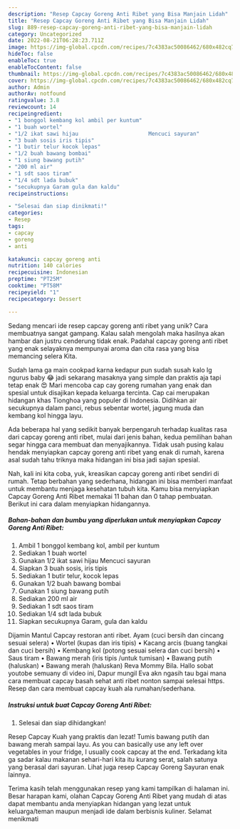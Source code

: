 ```yaml
---
description: "Resep Capcay Goreng Anti Ribet yang Bisa Manjain Lidah"
title: "Resep Capcay Goreng Anti Ribet yang Bisa Manjain Lidah"
slug: 889-resep-capcay-goreng-anti-ribet-yang-bisa-manjain-lidah
category: Uncategorized
date: 2022-08-21T06:28:23.711Z
image: https://img-global.cpcdn.com/recipes/7c4383ac50086462/680x482cq70/capcay-goreng-anti-ribet-foto-resep-utama.jpg
hideToc: false
enableToc: true
enableTocContent: false
thumbnail: https://img-global.cpcdn.com/recipes/7c4383ac50086462/680x482cq70/capcay-goreng-anti-ribet-foto-resep-utama.jpg
cover: https://img-global.cpcdn.com/recipes/7c4383ac50086462/680x482cq70/capcay-goreng-anti-ribet-foto-resep-utama.jpg
author: Admin
authorAv: notfound
ratingvalue: 3.8
reviewcount: 14
recipeingredient:
- "1 bonggol kembang kol ambil per kuntum"
- "1 buah wortel"
- "1/2 ikat sawi hijau                      Mencuci sayuran"
- "3 buah sosis iris tipis"
- "1 butir telur kocok lepas"
- "1/2 buah bawang bombai"
- "1 siung bawang putih"
- "200 ml air"
- "1 sdt saos tiram"
- "1/4 sdt lada bubuk"
- "secukupnya Garam gula dan kaldu"
recipeinstructions:

- "Selesai dan siap dinikmati!"
categories:
- Resep
tags:
- capcay
- goreng
- anti

katakunci: capcay goreng anti 
nutrition: 140 calories
recipecuisine: Indonesian
preptime: "PT25M"
cooktime: "PT58M"
recipeyield: "1"
recipecategory: Dessert

---
```





Sedang mencari ide resep capcay goreng anti ribet yang unik? Cara membuatnya sangat gampang. Kalau salah mengolah maka hasilnya akan hambar dan justru cenderung tidak enak. Padahal capcay goreng anti ribet yang enak selayaknya mempunyai aroma dan cita rasa yang bisa memancing selera Kita.





Sudah lama ga main cookpad karna kedapur pun sudah susah kalo lg ngurus baby 😂 jadi sekarang masaknya yang simple dan praktis aja tapi tetap enak 😍 Mari mencoba cap cay goreng rumahan yang enak dan spesial untuk disajikan kepada keluarga tercinta. Cap cai merupakan hidangan khas Tionghoa yang populer di Indonesia. Didihkan air secukupnya dalam panci, rebus sebentar wortel, jagung muda dan kembang kol hingga layu.

Ada beberapa hal yang sedikit banyak berpengaruh terhadap kualitas rasa dari capcay goreng anti ribet, mulai dari jenis bahan, kedua pemilihan bahan segar hingga cara membuat dan menyajikannya. Tidak usah pusing kalau hendak menyiapkan capcay goreng anti ribet yang enak di rumah, karena asal sudah tahu triknya maka hidangan ini bisa jadi sajian spesial.






Nah, kali ini kita coba, yuk, kreasikan capcay goreng anti ribet sendiri di rumah. Tetap berbahan yang sederhana, hidangan ini bisa memberi manfaat untuk membantu menjaga kesehatan tubuh kita. Kamu bisa menyiapkan Capcay Goreng Anti Ribet memakai 11 bahan dan 0 tahap pembuatan. Berikut ini cara dalam menyiapkan hidangannya.

<!--inarticleads1-->

##### Bahan-bahan dan bumbu yang diperlukan untuk menyiapkan Capcay Goreng Anti Ribet:

1. Ambil 1 bonggol kembang kol, ambil per kuntum
1. Sediakan 1 buah wortel
1. Gunakan 1/2 ikat sawi hijau                      Mencuci sayuran
1. Siapkan 3 buah sosis, iris tipis
1. Sediakan 1 butir telur, kocok lepas
1. Gunakan 1/2 buah bawang bombai
1. Gunakan 1 siung bawang putih
1. Sediakan 200 ml air
1. Sediakan 1 sdt saos tiram
1. Sediakan 1/4 sdt lada bubuk
1. Siapkan secukupnya Garam, gula dan kaldu


Dijamin Mantul Capcay restoran anti ribet. Ayam (cuci bersih dan cincang sesuai selera) • Wortel (kupas dan iris tipis) • Kacang arcis (buang tangkai dan cuci bersih) • Kembang kol (potong sesuai selera dan cuci bersih) • Saus tiram • Bawang merah (iris tipis /untuk tumisan) • Bawang putih (haluskan) • Bawang merah (haluskan) Reva Mommy Bila. Hallo sobat youtobe semuany di video ini, Dapur mungil Eva akn ngasih tau bgai mana cara membuat capcay basah sehat anti ribet nonton sampai selesai https. Resep dan cara membuat capcay kuah ala rumahan/sederhana. 

<!--inarticleads2-->

##### Instruksi untuk buat Capcay Goreng Anti Ribet:


1. Selesai dan siap dihidangkan!

Resep Capcay Kuah yang praktis dan lezat! Tumis bawang putih dan bawang merah sampai layu. As you can basically use any left over vegetables in your fridge, I usually cook capcay at the end. Terkadang kita ga sadar kalau makanan sehari-hari kita itu kurang serat, salah satunya yang berasal dari sayuran. Lihat juga resep Capcay Goreng Sayuran enak lainnya. 

Terima kasih telah menggunakan resep yang kami tampilkan di halaman ini. Besar harapan kami, olahan Capcay Goreng Anti Ribet yang mudah di atas dapat membantu anda menyiapkan hidangan yang lezat untuk keluarga/teman maupun menjadi ide dalam berbisnis kuliner. Selamat menikmati
